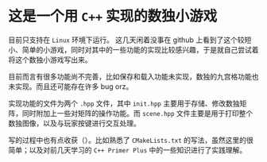 # 这是一个用 `C++` 实现的数独小游戏
目前只支持在 `Linux` 环境下运行。
这几天闲着没事在 github 上看到了这个较短小、简单的小游戏，同时对其中的一些功能的实现比较感兴趣，于是就自己尝试着将这个数独小游戏写出来。

目前而言有很多功能尚不完善，比如保存和载入功能未实现，数独的九宫格功能也未实现。而且还可能存在许多 bug orz。

实现功能的文件为两个 `.hpp` 文件，其中 `init.hpp` 主要用于存储、修改数独矩阵，同时附加上一些对矩阵的操作功能。而 `scene.hpp` 文件主要是用于打印整个数独图像，以及与玩家按键进行交互处理。

写的过程中也有点收获（）。比如熟悉了 `CMakeLists.txt` 的写法，虽然这里的很简单；以及对前几天学习的 `C++ Primer Plus` 中的一些知识进行了实践理解。
